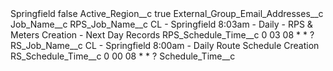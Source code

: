 <?xml version="1.0" encoding="UTF-8"?>
<CustomMetadata xmlns="http://soap.sforce.com/2006/04/metadata" xmlns:xsi="http://www.w3.org/2001/XMLSchema-instance" xmlns:xsd="http://www.w3.org/2001/XMLSchema">
    <label>Springfield</label>
    <protected>false</protected>
    <values>
        <field>Active_Region__c</field>
        <value xsi:type="xsd:boolean">true</value>
    </values>
    <values>
        <field>External_Group_Email_Addresses__c</field>
        <value xsi:nil="true"/>
    </values>
    <values>
        <field>Job_Name__c</field>
        <value xsi:nil="true"/>
    </values>
    <values>
        <field>RPS_Job_Name__c</field>
        <value xsi:type="xsd:string">CL - Springfield 8:03am - Daily - RPS &amp; Meters Creation - Next Day Records</value>
    </values>
    <values>
        <field>RPS_Schedule_Time__c</field>
        <value xsi:type="xsd:string">0 03 08 * * ?</value>
    </values>
    <values>
        <field>RS_Job_Name__c</field>
        <value xsi:type="xsd:string">CL - Springfield 8:00am - Daily Route Schedule Creation</value>
    </values>
    <values>
        <field>RS_Schedule_Time__c</field>
        <value xsi:type="xsd:string">0 00 08 * * ?</value>
    </values>
    <values>
        <field>Schedule_Time__c</field>
        <value xsi:nil="true"/>
    </values>
</CustomMetadata>

